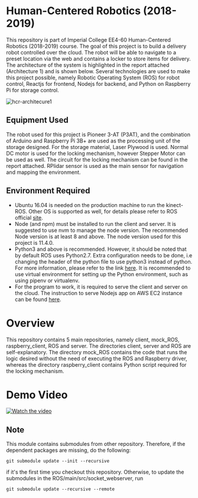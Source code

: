 # Human-Centered Robotics (2018-2019)
This repository is part of Imperial College EE4-60 Human-Centered Robotics (2018-2019) course. The goal of this project is to build a delivery robot controlled over the cloud. The robot will be able to navigate to a preset location via the web and contains a locker to store items for delivery. The architecture of the system is highlighted in the report attached (Architecture 1) and is shown below. Several technologies are used to make this project possible, namely Robotic Operating System (ROS) for robot control, Reactjs for frontend, Nodejs for backend, and Python on Raspberry Pi for storage control. 

![hcr-architecure1](https://user-images.githubusercontent.com/2521843/50316400-70f14400-04f1-11e9-8129-d8463785d404.png)


## Equipment Used
The robot used for this project is Pioneer 3-AT (P3AT), and the combination of Arduino and Raspberry Pi 3B+ are used as the processing unit of the storage designed. For the storage material, Laser Plywood is used. Normal DC motor is used for the locking mechanism, however Stepper Motor can be used as well. The circuit for the locking mechanism can be found in the report attached. RPlidar sensor is used as the main sensor for navigation and mapping the environment. 

## Environment Required
* Ubuntu 16.04 is needed on the production machine to run the kinect-ROS. Other OS is supported as well, for details please refer to ROS official [site](http://wiki.ros.org/kinetic/Installation). 
* Node (and npm) must be installed to run the client and server. It is suggested to use nvm to manage the node version. The recommended Node version is at least 8 and above. The node version used for this project is 11.4.0. 
* Python3 and above is recommended. However, it should be noted that by default ROS uses Python2.7. Extra configuration needs to be done, i.e changing the header of the python file to use python3 instead of python. For more information, please refer to the link [here](https://answers.ros.org/question/237613/how-to-define-ros-kinetic-to-use-python3-instead-of-python27/). It is recommended to use virtual environment for setting up the Python environment, such as using pipenv or virtualenv. 
* For the program to work, it is required to serve the client and server on the cloud. The instruction to serve Nodejs app on AWS EC2 instance can be found [here](https://hackernoon.com/tutorial-creating-and-managing-a-node-js-server-on-aws-part-1-d67367ac5171). 

# Overview
This repository contains 5 main repositories, namely client, mock_ROS, raspberry_client, ROS and server. The directories client, server and ROS are self-explanatory. The directory mock_ROS contains the code that runs the logic desired without the need of executing the ROS and Raspberry driver, whereas the directory raspberry_client contains Python script required for the locking mechanism. 

# Demo Video
[![Watch the video](https://www.youtube.com/watch?v=YCe43amyQj4&feature=youtu.be)](https://www.youtube.com/watch?v=YCe43amyQj4&feature=youtu.be)

## Note
This module contains submodules from other repository. Therefore, if the dependent packages are missing, do the following: 
```
git submodule update --init --recursive
```
if it's the first time you checkout this repository. Otherwise, to update the submodules in the ROS/main/src/socket_webserver, run 
```
git submodule update --recursive --remote
```
